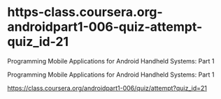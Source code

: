 # https-class.coursera.org-androidpart1-006-quiz-attempt-quiz_id-21

Programming Mobile Applications for Android Handheld Systems: Part 1



Programming Mobile Applications for Android Handheld Systems: Part 1

https://class.coursera.org/androidpart1-006/quiz/attempt?quiz_id=21

